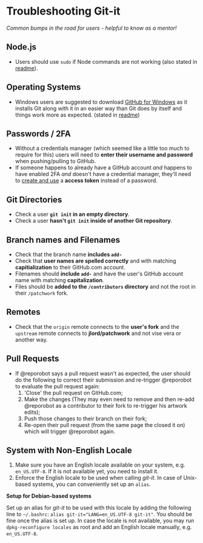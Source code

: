 # Troubleshooting Git-it
_Common bumps in the road for users - helpful to know as a mentor!_


## Node.js

- Users should use `sudo` if Node commands are not working (also stated in [readme](https://github.com/jlord/git-it#install-git-it)).

## Operating Systems

- Windows users are suggested to download [GitHub for Windows](http:windows.github.com) as it installs Git along with it in an easier way than Git does by itself and things work more as expected. (stated in [readme](https://github.com/jlord/git-it#what-youll-need-to-run-this))

## Passwords / 2FA

- Without a credentials manager (which seemed like a little too much to require for this) users will need to **enter their username and password** when pushing/pulling to GitHub.
- If someone happens to already have a GitHub account _and_ happens to have enabled 2FA _and_ doesn't have a credential manager, they'll need to [create and use](https://help.github.com/articles/creating-an-access-token-for-command-line-use) a **access token** instead of a password.

## Git Directories

- Check a user **`git init` in an empty directory**.
- Check a user **hasn't `git init` inside of another Git repository**.

## Branch names and Filenames

- Check that the branch name **includes `add-`**
- Check that **user names are spelled correctly** and with matching **capitialization** to their GitHub.com account.
- Filenames should **include `add-`** and have the user's GitHub account name with matching **capitalization**.
- Files should be **added to the `/contributors` directory** and not the root in their `/patchwork` fork.


## Remotes

- Check that the `origin` remote connects to the **user's fork** and the `upstream` remote connects to **jlord/patchwork** and not vise vera or another way.

## Pull Requests

- If @reporobot says a pull request wasn't as expected, the user should do the following to correct their submission and re-trigger @reporobot to evaluate the pull request again:
  1. 'Close' the pull request on GitHub.com;
  2. Make the changes (They may even need to remove and then re-add @reporobot as a contributor to their fork to re-trigger his artwork edits);
  2. Push those changes to their branch on their fork;
  3. Re-open their pull request (from the same page the closed it on) which will trigger @reporobot again.

## System with Non-English Locale

1. Make sure you have an English locale available on your system, e.g. `en_US.UTF-8`. If it is not available yet, you need to install it.
2. Enforce the English locale to be used when calling *git-it*. In case of Unix-based systems, you can conveniently set up an `alias`.

**Setup for Debian-based systems**

Set up an alias for *git-it* to be used with this locale by adding the following line to `~/.bashrc`: `alias git-it="LANG=en_US.UTF-8 git-it"`.
You should be fine once the alias is set up. In case the locale is not available, you may run `dpkg-reconfigure locales` as root and add an English locale manually, e.g. `en_US.UTF-8`.
